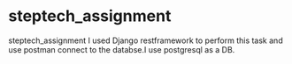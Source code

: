 # steptech_assignment
steptech_assignment
I used Django restframework to perform this task and use postman connect to the databse.I use postgresql as a DB.
